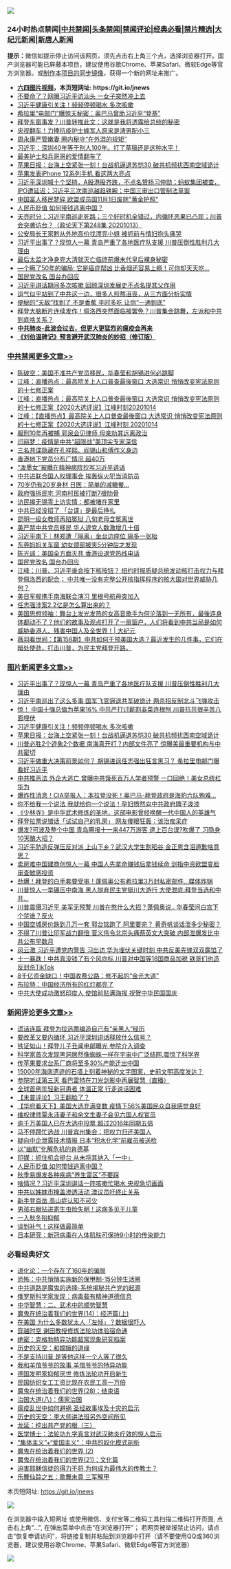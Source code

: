![](https://raw.githubusercontent.com/fqnews/bnews/master/64photo/fqnews-qr.jpg)

<div id="tt">
<h3>24小时热点禁闻|<a href="#%E4%B8%AD%E5%85%B1%E7%A6%81%E9%97%BB%E6%9B%B4%E5%A4%9A%E6%96%87%E7%AB%A0">中共禁闻</a>|<a href="#%E5%9B%BE%E7%89%87%E6%96%B0%E9%97%BB%E6%9B%B4%E5%A4%9A%E6%96%87%E7%AB%A0">头条禁闻</a>|<a href="#%E6%96%B0%E9%97%BB%E8%AF%84%E8%AE%BA%E6%9B%B4%E5%A4%9A%E6%96%87%E7%AB%A0">禁闻评论|<a href="#%E5%BF%85%E7%9C%8B%E7%BB%8F%E5%85%B8%E5%A5%BD%E6%96%87">经典必看|<a href="/video.md#%E7%A6%81%E7%89%87%E7%B2%BE%E9%80%89">禁片精选</a>|<a href="https://github.com/fqnews/djy/blob/master/gb/nf1351518.md#1">大纪元新闻</a>|<a href="https://github.com/fqnews/ntdtv/blob/master/gb/prog204.md#1">新唐人新闻</a></h3>
<div><b>提示：</b>微信如提示停止访问该网页，须先点击右上角三个点，选择浏览器打开。国产浏览器可能已屏蔽本项目，建议使用谷歌Chrome、苹果Safari、微软Edge等官方浏览器。或<a href="https://github.com/fqnews/bnews/blob/master/%E5%88%B6%E4%BD%9Cgit%E7%A6%81%E9%97%BB%E9%95%9C%E5%83%8F.md">制作本项目的同步镜像</a>，获得一个新的网址来推广。</div>
<ul>
<li><b><a href="http://d1.bdrive.tk/64.mp4" target="_blank">六四图片视频</a>，本页短网址: https://git.io/jnews</b></li>
<li><a href="/cnnews/20201014/1413281.md">不要命了？网曝习近平访汕头 一女子突然冲上去</a></li>
<li><a href="/topimagenews/20201014/1413546.md">习近平健康引关注！频频停顿喝水 多次咳嗽</a></li>
<li><a href="/comments/20201014/1413310.md">希拉里“电邮门”曝惊天秘密：奥巴马曾助习近平“登基”</a></li>
<li><a href="/cnnews/20201014/1413528.md">拜登东窗事发？川普转推此文：这就是我将透露给总统的秘密</a></li>
<li><a href="/cnnews/20201014/1413432.md">央视翻车！力捧抗疫护士嫁军人原来是渣男配小三</a></li>
<li><a href="/lifebaike/20201014/1413459.md">周永康严管嫩妻 圈内秘守“在外混的规矩”</a></li>
<li><a href="/bannedvideo/20201014/1413594.md">习近平：深圳40年等于别人100年。打了草稿还是这种水平！</a></li>
<li><a href="/ssgc/20201014/1413303.md">最美护士和兵哥哥的爱情翻车了</a></li>
<li><a href="/topimagenews/20201014/1413454.md">苹果日报：台海上空紧张一刻！台战机逼退苏恺30 破共机频扰西南空域诡计</a></li>
<li><a href="/cnnews/20201014/1413294.md">苹果发表iPhone 12系列手机 看这两大亮点</a></li>
<li><a href="/bannedvideo/20201014/1413577.md">习近平深圳喊十个坚持，A股港股齐跌，不点名赞扬习仲勋；蚂蚁集团被查，IPO遭延迟；习近平三次南巡越趋铁腕；中国三审出口管制法草案</a></li>
<li><a href="/cnnews/20201014/1413613.md">中国富人移民梦碎 欧盟成员国11月1日废除"黄金护照"</a></li>
<li><a href="/comments/20201014/1413649.md">人民币贬值 如何带钱逃离中国？</a></li>
<li><a href="/cbnews/20201014/1413423.md">天亮时分：习近平南巡走死路；三个好时机全错过，内循环恶果已凸现；川普会突袭访台？（政论天下第248集 20201013）</a></li>
<li><a href="/baitai/20201014/1413538.md">公安局长王家黔从外地高价找漂亮小姐 被抓前与情妇抱头痛哭</a></li>
<li><a href="/topimagenews/20201014/1413834.md">习近平出事了？现惊人一幕 青岛严重了各地医疗队支援 川普压倒性胜利几大理由</a></li>
<li><a href="/lifebaike/20201014/1413413.md">最后太监才净身完大清就灭亡临终前爆末代皇后裸身秘密</a></li>
<li><a href="/lifebaike/20201014/1413596.md">—个瞒了50年的骗局: 它是癌症帮凶 比香烟还容易上瘾！可你却天天吃…</a></li>
<li><a href="/cbnews/20201014/1413565.md">国民党改名 国台办回应</a></li>
<li><a href="/headline/20201014/1413637.md">习近平讲话期间多次咳嗽 回顾深圳发展史不点名提其父作用</a></li>
<li><a href="/bannedvideo/20201014/1413503.md">运气似乎站到了中共这一边，很多人煎熬沮丧，从三方面分析实情</a></li>
<li><a href="/health/20201014/1413608.md">便秘的“天敌”找到了 不是香蕉 平时多吃 让你“一通到底”</a></li>
<li><a href="/bannedvideo/20201014/1413532.md">拜登大脑断片连续发作！佩洛西突然面临被罢免？川普集会跳舞，左派和中共到底啥关系？</a></li>
<li><b><a href="/comments/20200211/1275071.md" target="_blank">中共肺炎-此波会过去，但更大更猛烈的瘟疫会再来</a></b></li>
<li><b><a href="/comments/20200207/1272816.md" target="_blank">《刘伯温碑记》预言避开武汉肺炎的妙招（修订版）</a></b></li>
</ul>
</div>

<div class="catlist">
<h3><a href="/cbnews/" target="_blank">中共禁闻</a><span><a href="/cbnews/" target="_blank" rel="nofollow">更多文章>></a></span></h3>
<ul>
<li><a href="/cbnews/20201015/1413862.md" target="_blank">陈破空：美国不准共产党员移民，华春莹和胡锡进何必跳脚</a></li>
<li><a href="/cbnews/20201014/1413789.md" target="_blank">江峰：直播热点：最高院关上人口普查最後窗口 大选常识 悄悄改变宪法原则的十七修正案</a></li>
<li><a href="/cbnews/20201014/1413788.md" target="_blank">江峰：直播热点：最高院关上人口普查最後窗口 大选常识 悄悄改变宪法原则的十七修正案【2020大选评说】江峰时刻20201014</a></li>
<li><a href="/cbnews/20201014/1413787.md" target="_blank">江峰：【直播热点】最高院关上人口普查最後窗口 大选常识 悄悄改变宪法原则的十七修正案【2020大选评说】江峰时刻 20201014</a></li>
<li><a href="/cbnews/20201014/1413781.md" target="_blank">服刑10年再被捕 郭泉会见律师 母亲劝其远离政治</a></li>
<li><a href="/cbnews/20201014/1413764.md" target="_blank">闫丽梦：疫情是中共“超限战”美顶尖专家深信</a></li>
<li><a href="/cbnews/20201014/1413725.md" target="_blank">三名共谍隐藏在孔祥熙、阎锡山和傅作义身边</a></li>
<li><a href="/cbnews/20201014/1413724.md" target="_blank">香港地下党员分布广情况 超40万</a></li>
<li><a href="/cbnews/20201014/1413723.md" target="_blank">“泼墨女”被曝在精神病院抄写习近平讲话</a></li>
<li><a href="/cbnews/20201014/1413678.md" target="_blank">中共进联合国人权理事会 挨轰纵火犯当消防员</a></li>
<li><a href="/cbnews/20201014/1413650.md" target="_blank">70岁仍有20岁身材 日医：简单的减糖餐…</a></li>
<li><a href="/cbnews/20201014/1413641.md" target="_blank">政府强拆民宅 河南村民被打断7根肋骨</a></li>
<li><a href="/cbnews/20201014/1413640.md" target="_blank">访民揭无锡零上访实情：都被堵在家里</a></li>
<li><a href="/cbnews/20201014/1413606.md" target="_blank">中共已经没招了 「台谍」是最后挣扎</a></li>
<li><a href="/cbnews/20201014/1413605.md" target="_blank">昆明一级女教师再陷冤狱 八旬老母含冤离世</a></li>
<li><a href="/cbnews/20201014/1413555.md" target="_blank">美严禁中共党员移民 华人退党人数激增几十倍</a></li>
<li><a href="/cbnews/20201014/1413593.md" target="_blank">习近平南下｜林郑遭「隔离」坐台边座位 隔多一张枱</a></li>
<li><a href="/cbnews/20201014/1413592.md" target="_blank">东莞妈妈关车窗 幼女颈部被夹5分钟后才发现</a></li>
<li><a href="/cbnews/20201014/1413564.md" target="_blank">陈光诚：美国全方面灭共 香港设退党热线电话</a></li>
<li><a href="/cbnews/20201014/1413565.md" target="_blank">国民党改名 国台办回应</a></li>
<li><a href="/cbnews/20201014/1413545.md" target="_blank">江峰：川普、习近平谁会按下核按钮？ 纽约时报质疑总统发动核打击权力与拜登佩洛西的配合； 中共唯一没有完整公开核指挥程序的核大国对世界威胁几何？</a></li>
<li><a href="/cbnews/20201014/1413533.md" target="_blank">美日军舰携手南海联合演习 里根号航母突加入</a></li>
<li><a href="/cbnews/20201014/1413527.md" target="_blank">任志强涉案2.2亿是怎么算出来的？</a></li>
<li><a href="/cbnews/20201014/1413512.md" target="_blank">美国思想领袖：舞台上发光发热的女高音歌手为何沦落到一无所有，最後连身体都动不了？他们的故事及观点打开了一扇窗户，人们将看到中共当局是如何威胁香港人、残害中国人及全世界！| 大纪元</a></li>
<li><a href="/cbnews/20201014/1413511.md" target="_blank">薇羽看世间：【第158期】中共如何干预美国大选？最近发生的几件事，它们在暗处使劲，打击川普，为民主党拜登开路。</a></li>

</ul>
</div>
<div class="catlist">
<h3><a href="/topimagenews/" target="_blank">图片新闻</a><span><a href="/topimagenews/" target="_blank" rel="nofollow">更多文章>></a></span></h3>
<ul>
<li><a href="/topimagenews/20201014/1413834.md" target="_blank">习近平出事了？现惊人一幕 青岛严重了各地医疗队支援 川普压倒性胜利几大理由</a></li>
<li><a href="/topimagenews/20201014/1413822.md" target="_blank">习近平南巡出了这么多事 国军飞官逼退共军破诡计 两杀招反制北斗飞弹攻击</a></li>
<li><a href="/topimagenews/20201014/1413721.md" target="_blank">惊！ 中国十强总值为苹果16% 中共严打讨薪割韭菜连根刨 川普抗共很辛苦八面埋伏</a></li>
<li><a href="/topimagenews/20201014/1413546.md" target="_blank">习近平健康引关注！频频停顿喝水 多次咳嗽</a></li>
<li><a href="/topimagenews/20201014/1413454.md" target="_blank">苹果日报：台海上空紧张一刻！台战机逼退苏恺30 破共机频扰西南空域诡计</a></li>
<li><a href="/topimagenews/20201014/1413242.md" target="_blank">川普必胜2个迹象2个数据 南海真开打？内部文件亮了 惊曝美最重要机构与中共密切</a></li>
<li><a href="/topimagenews/20201013/1413145.md" target="_blank">习近平做重大决策前景如何？ 胡锡进讽任志强出狂言黑习？ 希拉里电邮门曝看好习近平</a></li>
<li><a href="/topimagenews/20201013/1413095.md" target="_blank">中共推恶法 外企大逃亡 曾曝中共饿死百万人学者预警 一口回绝！美女总统杠华为</a></li>
<li><a href="/topimagenews/20201013/1412954.md" target="_blank">爆炸性消息！CIA举报人：本拉登没死！奥巴马-拜登政府是海豹六队殉难…</a></li>
<li><a href="/topimagenews/20201013/1412852.md" target="_blank">你不给我一个说法 我就给你一个说法！孕妇愤然向中共政府牌子泼漆</a></li>
<li><a href="/comments/20201013/1412612.md" target="_blank">《少林寺》是中华武术修炼的圣地，这部电影曾经唤醒一代中国人的英雄气</a></li>
<li><a href="/topimagenews/20201013/1412639.md" target="_blank">拜登拉票说错话「试试自己的乳房」 网友傻眼狂轰：该治痴呆症</a></li>
<li><a href="/topimagenews/20201012/1412597.md" target="_blank">爆发?可波及整个中国 青岛瞒报十一来447万游客 逮上百台谍?吹爆了 习隐身10天酿大招？</a></li>
<li><a href="/topimagenews/20201012/1412563.md" target="_blank">习近平防造反弹压反对派 上山下乡？武汉大学生割稻谷 金正恩含泪道歉啥意思？</a></li>
<li><a href="/topimagenews/20201012/1412531.md" target="_blank">卖房难中国建商创惊人一幕 中国人先拿命赚钱后拿钱续命 剑指中资欧盟变脸审查敏感投资</a></li>
<li><a href="/topimagenews/20201012/1412355.md" target="_blank">劲爆！拜登的白手套要受审！蓬佩奥公布希拉里3万封私密邮件…媒体炸锅</a></li>
<li><a href="/topimagenews/20201012/1412097.md" target="_blank">川普惊人一举碾压中南海 黑人抛弃民主党挺川大游行 大使泄底:拜登当选和中共&#8230;</a></li>
<li><a href="/topimagenews/20201012/1412078.md" target="_blank">川普震慑习近平 美军无预警 川普在憋什么大招？蓬佩奥说.. 华春莹问白宫下个禁谁？反火</a></li>
<li><a href="/topimagenews/20201011/1412001.md" target="_blank">中国空城房价跌到几万一套 郭台铭跑了 阿里要完？ 黄奇帆谈话泄多少秘密？</a></li>
<li><a href="/topimagenews/20201010/1411589.md" target="_blank">不得了川普让印军战力翻倍 菅义伟令北京头痛蔡英文大突破 内部泄爆发比中共公布早数月</a></li>
<li><a href="/topimagenews/20201010/1411550.md" target="_blank">风云激 习近平遭党内警告 习出访 华为埋伏关键时刻 中共反美先锋双双露馅了</a></li>
<li><a href="/topimagenews/20201010/1411497.md" target="_blank">十一暴跌！中共真没钱了有个风向标 川普对中国等18国商品加税 铁哥们也造反封杀TikTok</a></li>
<li><a href="/topimagenews/20201010/1411354.md" target="_blank">8千亿资金缺口！中国收费公路：修不起的“金光大道”</a></li>
<li><a href="/topimagenews/20201010/1411327.md" target="_blank">布拉特：中国经济所有的红灯都亮了</a></li>
<li><a href="/topimagenews/20201010/1411300.md" target="_blank">中共大使成功激怒印度人 使馆前贴满海报 祝贺中华民国国庆</a></li>

</ul>
</div>
<div class="catlist">
<h3><a href="/comments/" target="_blank">新闻评论</a><span><a href="/comments/" target="_blank" rel="nofollow">更多文章>></a></span></h3>
<ul>
<li><a href="/comments/20201015/1413899.md" target="_blank">谎话连篇 拜登为拉选票编造自己有“亲黑人”经历</a></li>
<li><a href="/comments/20201015/1413898.md" target="_blank">要改革又要内循环 习近平深圳讲话释放什么信号？</a></li>
<li><a href="/comments/20201015/1413873.md" target="_blank">铁证如山！拜登儿子丑闻电邮曝光 参院介入调查</a></li>
<li><a href="/comments/20201015/1413872.md" target="_blank">科学家首次发现黑洞居然像蜘蛛一样在宇宙中广泛结网,震惊了科学界</a></li>
<li><a href="/comments/20201015/1413861.md" target="_blank">传苹果要求台系厂商将至多30%产能迁出中国</a></li>
<li><a href="/comments/20201014/1413794.md" target="_blank">15000年海底遗迹的石墙上刻着神秘的文字图案，史前文明高度发达？</a></li>
<li><a href="/comments/20201014/1413732.md" target="_blank">参院听证第三天 看巴雷特在刀光剑影中再展智慧（直播）</a></li>
<li><a href="/comments/20201014/1413707.md" target="_blank">全球首例年轻新冠患者 体温正常 行走说话困难</a></li>
<li><a href="/comments/20201014/1413702.md" target="_blank">【未普评论】习王翻脸了？</a></li>
<li><a href="/comments/20201014/1413701.md" target="_blank">【华府看天下】美国大选充满变数 疫情下56%美国民众自我感觉良好</a></li>
<li><a href="/comments/20201014/1413692.md" target="_blank">维权律师覃永沛妻子和余文生妻子会见六国人权官员</a></li>
<li><a href="/comments/20201014/1413691.md" target="_blank">逾千万美国人已在大选中投票 超过2016年同期五倍</a></li>
<li><a href="/comments/20201014/1413690.md" target="_blank">马不停蹄忙选战 川普宾州集会：把权力归还美国人</a></li>
<li><a href="/comments/20201014/1413689.md" target="_blank">疑向中企泄露技术情报 日本“积水化学”前雇员被送检</a></li>
<li><a href="/comments/20201014/1413675.md" target="_blank">以“幽默”化解危机的肯德基</a></li>
<li><a href="/comments/20201014/1413660.md" target="_blank">印媒：抓住机会挺台 从未将其纳入「一中」</a></li>
<li><a href="/comments/20201014/1413649.md" target="_blank">人民币贬值 如何带钱逃离中国？</a></li>
<li><a href="/comments/20201014/1413639.md" target="_blank">秋季易爆发各种疾病“养生雷区”不要踩</a></li>
<li><a href="/comments/20201014/1413617.md" target="_blank">啥情况？习近平深圳讲话一阵咳嗽忙喝水 央视急切画面</a></li>
<li><a href="/comments/20201014/1413585.md" target="_blank">中共以姊妹市掩盖渗透活动 澳议员吁终止关系</a></li>
<li><a href="/comments/20201014/1413576.md" target="_blank">新手登百岳 高山症认知不可少</a></li>
<li><a href="/comments/20201014/1413574.md" target="_blank">男孩右眼钻进寄生虫险失明！这病多见于儿童</a></li>
<li><a href="/comments/20201014/1413573.md" target="_blank">一入秋冬陷抑郁</a></li>
<li><a href="/comments/20201014/1413572.md" target="_blank">谈到补气！这样做最简单</a></li>
<li><a href="/comments/20201014/1413571.md" target="_blank">日本研究：新冠病毒在人体肌肤可保持9小时的传染能力</a></li>

</ul>
</div>

<div class="catlist">
<h3>必看经典好文</h3>
<ul>
<li><a href="/comments/20200907/1392278.md" target="_blank">进化论：一个存在了160年的骗局</a></li>
<li><a href="/baitai/20200711/1359005.md" target="_blank">恐怖：中共悄悄实施新的保甲制-15分钟生活圈</a></li>
<li><a href="/comments/20181209/1044543.md" target="_blank">中共道路是魔鬼的选择-系统揭秘共产党的起源</a></li>
<li><a href="/cbnews/20200823/1384378.md" target="_blank">俄罗斯科学家发现：病毒载有精神道德信息</a></li>
<li><a href="/comments/20200605/783249.md" target="_blank">中华智慧：二、武术中的顺势智慧</a></li>
<li><a href="/topimagenews/20180605/953415.md" target="_blank">魔鬼在统治着我们的世界(14)：经济篇(上)</a></li>
<li><a href="/comments/20200427/1319933.md" target="_blank">在美国 为什么多数犹太人「左倾」？数据很吓人</a></li>
<li><a href="/comments/20200511/1322384.md" target="_blank">穿越时空 谢田教授修炼法轮功体验宿命通</a></li>
<li><a href="/comments/20200705/783265.md" target="_blank">绝密：克格勃特异功能超常现象研究档案</a></li>
<li><a href="/cbnews/20190219/1083302.md" target="_blank">历史的天空：和嫦娥的道缘</a></li>
<li><a href="/comments/20200716/1361654.md" target="_blank">不是支持川普 是等他这样一个人等了很久</a></li>
<li><a href="/tculture/20200917/1398046.md" target="_blank">我和羊倌爷爷的故事 羊倌爷爷的特异功能</a></li>
<li><a href="/comments/20200722/1364497.md" target="_blank">德国发明家抑郁厌世 修炼法轮功开启新生</a></li>
<li><a href="/lifebaike/20200515/1328783.md" target="_blank">民国纺织女工工资比现在农民工高一万倍</a></li>
<li><a href="/comments/20181228/1054609.md" target="_blank">魔鬼在统治着我们的世界(28)：结束语</a></li>
<li><a href="/cbnews/20190424/914482.md" target="_blank">治国大道(八)：儒家治国</a></li>
<li><a href="/comments/20200618/1346823.md" target="_blank">瘟疫乱世中如何避祸 圣经故事埃及十灾的启示</a></li>
<li><a href="/tculture/20121025/73064.md" target="_blank">历史的天空：李大师讲法班另外空间所见</a></li>
<li><a href="/comments/20200929/1405201.md" target="_blank">龙延：挖出共产党的根（三）</a></li>
<li><a href="/comments/20200820/1382989.md" target="_blank">医学博士：法轮功九字真言对武汉肺炎疗效的惊人启示</a></li>
<li><a href="/comments/20201007/1409565.md" target="_blank">“集体主义”+“爱国主义”：中共的奴化模式剖析</a></li>
<li><a href="/topimagenews/20180520/944940.md" target="_blank">魔鬼在统治着我们的世界 (2)</a></li>
<li><a href="/comments/20180802/980476.md" target="_blank">魔鬼在统治着我们的世界(21)：文化篇</a></li>
<li><a href="/comments/20200622/1346846.md" target="_blank">迫害耶稣信徒的得力干将  为何成为最伟大的传教士？</a></li>
<li><a href="/tculture/20170715/791820.md" target="_blank">乐舞仙踪之五：歌舞未竟 三军解甲</a></li>

</ul>
</div>

本页短网址: https://git.io/jnews

![](https://raw.githubusercontent.com/fqnews/bnews/master/64photo/fqnews-qr.jpg)

在浏览器中输入短网址 或使用微信、支付宝等二维码工具扫描二维码打开页面, 点击右上角"...", 在弹出菜单中点击“在浏览器打开”； 若网页被举报禁止访问，请点击“恢复申请访问”，将链接复制并粘贴到浏览器中打开（请不要使用QQ或360浏览器，建议使用谷歌Chrome、苹果Safari、微软Edge等官方浏览器）

![](https://raw.githubusercontent.com/fqnews/bnews/master/64photo/wx.jpg)